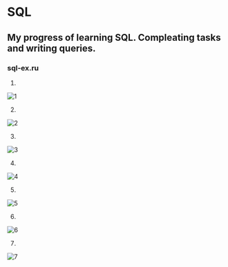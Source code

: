 # SQL

## My progress of learning SQL. Compleating tasks and writing queries.

### sql-ex.ru

1.
![1](https://user-images.githubusercontent.com/101666279/159485556-c6e4f352-2402-4050-9991-326f3825d1b9.png)

2.
![2](https://user-images.githubusercontent.com/101666279/159485579-d4cde119-a305-4fcc-9116-46bad64cd83a.png)

3.
![3](https://user-images.githubusercontent.com/101666279/159485646-1c2d822d-42ed-4aba-84dc-c6e96fd528e7.png)

4.
![4](https://user-images.githubusercontent.com/101666279/159485684-e188e1c9-9b0d-4c9b-b22d-ba95630c5a74.png)

5.
![5](https://user-images.githubusercontent.com/101666279/159485708-4b2fd690-2340-439a-9fe7-01a7728dde45.png)

6.
![6](https://user-images.githubusercontent.com/101666279/159485739-fc9bd896-eb39-45ae-aedd-9f908a1b71fa.png)

7.
![7](https://user-images.githubusercontent.com/101666279/159485763-599435cc-c15f-4cbd-addb-d344fecebc9b.png)
